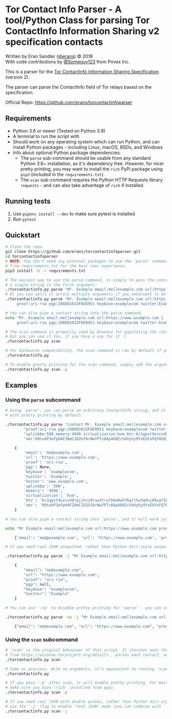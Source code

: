# Tor Contact Info Parser - A tool/Python Class for parsing Tor ContactInfo Information Sharing v2 specification contacts

Written by Eran Sandler ([@erans](https://twitter.com/erans)) &copy; 2018 \
With code contributions by [@Someguy123](https://github.com/someguy123) from Privex Inc.

This is a parser for the
[Tor ContactInfo Information Sharing Specification](https://nusenu.github.io/ContactInfo-Information-Sharing-Specification/) (version 2).

The parser can parse the ContactInfo field of Tor relays based on the specification.

Official Repo: <https://github.com/erans/torcontactinfoparser>

## Requirements

- Python 3.6 or newer (Tested on Python 3.9)
- A terminal to run the script with
- Should work on any operating system which can run Python, and can install Python packages - including Linux, macOS, BSDs, and Windows
- Info about optional Python package dependencies:
  - The `parse` sub-command should be usable from any standard Python 3.6+ installation, as it's dependency free. However, for nicer pretty printing,
    you may want to install the `rich` PyPi package using `pip3` (included in the `requirements.txt`).
  - The `scan` sub-command requires the Python HTTP Requests library `requests` - and can also take advantage of `rich` if installed.

## Running tests

1. Use `pipenv install --dev` to make sure pytest is installed
2. Run `pytest`

## Quickstart

```sh
# Clone the repo
git clone https://github.com/erans/torcontactinfoparser.git
cd torcontactinfoparser
# NOTE: You don't need any external packages to use the 'parse' command, however, you should install the optional dependencies
# from requirements.txt for the best user experience.
pip3 install -U -r requirements.txt

# The easiest way to use the parse command, is simply to pass the contact string as positional arguments. You can specify it as either
# a single string in the first argument:
./torcontactinfo.py parse "Mr. Example email:me[]example.com url:https://www.example.com proof:uri-rsa pgp:288DD1632F6E8951 keybase:examplecom twitter:Example"
# Or you can split it across multiple arguments if you need/want to do so:
./torcontactinfo.py parse "Mr. Example email:me[]example.com url:https://www.example.com \
     proof:uri-rsa pgp:288DD1632F6E8951 keybase:examplecom twitter:Example"

# You can also pipe a contact string into the parse command.
echo "Mr. Example email:me[]example.com url:https://www.example.com \
     proof:uri-rsa pgp:288DD1632F6E8951 keybase:examplecom twitter:Example" | ./torcontactinfo.py parse

# The scan command is primarily used by @nusenu for populating the contact details in some of their public services,
# but you can use it too, if you have a use for it :)
./torcontactinfo.py scan

# For backwards compatibility, the scan command is ran by default if you don't pass any arguments
./torcontactinfo.py

# To enable pretty printing for the scan command, simply add the argument '-p'
./torcontactinfo.py scan -p
```

## Examples

### Using the `parse` subcommand

```sh
# Using 'parse', you can parse an arbitrary ContactInfo string, and it will output the parsed result
# with pretty printing by default.

./torcontactinfo.py parse "contact Mr. Example email:me[]example.com url:https://www.example.com " \
        "proof:uri-rsa pgp:288DD1632F6E8951 keybase:examplecom twitter:Example hoster:www.example.com " \
        "uplinkbw:500 memory:4096 virtualization:kvm btc:bc1qpst9uscvd8rpjjhzz9rau3trylh6e0wh76qrlhw3q9nj89ua728sn3t6a2 " \
        "xmr:89tukP3wfpH4FZAmC1D2GfArWwfPTz8Ap46NZc54Vyhy9YxEUYoFQ7HGQ74LrCMQTD3zxvwM1ewmGjH9WVmeffwR72m1Pps"

    {
        'email': 'me@example.com',
        'url': 'https://www.example.com',
        'proof': 'uri-rsa',
        'pgp': None,
        'keybase': 'examplecom',
        'twitter': 'Example',
        'hoster': 'www.example.com',
        'uplinkbw': '500',
        'memory': '4096',
        'virtualization': 'kvm',
        'btc': 'bc1qpst9uscvd8rpjjhzz9rau3trylh6e0wh76qrlhw3q9nj89ua728sn3t6a2',
        'xmr': '89tukP3wfpH4FZAmC1D2GfArWwfPTz8Ap46NZc54Vyhy9YxEUYoFQ7HGQ74LrCMQTD3zxvwM1ewmGjH9WVmeffwR72m1Pps'
    }

# You can also pipe a contact string into 'parse', and it will work just the same.

echo "Mr Example email:me[]example.com url:https://www.example.com proof:uri-rsa pgp:288DD1632F6E8951 keybase:examplecom twitter:Example" | ./torcontactinfo.py parse

    {'email': 'me@pexample.com', 'url': 'https://www.example.com', 'proof': 'uri-rsa', 'pgp': None, 'keybase': 'examplecom', 'twitter': 'Example'}

# If you need real JSON outputted, rather than Python dict-style output, you can pass -j to either 'parse' or 'scan'

./torcontactinfo.py parse -j "Mr Example email:me[]example.com url:https://www.example.com proof:uri-rsa pgp:288DD1632F6E8951 keybase:examplecom twitter:Example"

    {
        "email": "me@example.com",
        "url": "https://www.example.com",
        "proof": "uri-rsa",
        "pgp": null,
        "keybase": "examplecom",
        "twitter": "Example"
    }

# You can use '-np' to disable pretty printing for 'parse' - you can combine it with '-j' to get flat, plain JSON.

./torcontactinfo.py parse -np -j "Mr Example email:me[]example.com url:https://www.example.com proof:uri-rsa pgp:288DD1632F6E8951 keybase:examplecom twitter:Example"

    {"email": "me@example.com", "url": "https://www.example.com", "proof": "uri-rsa", "pgp": null, "keybase": "examplecom", "twitter": "Example"}

```

### Using the `scan` subcommand

```sh
# 'scan' is the original behaviour of this script. It iterates over the data
# from https://onionoo.torproject.org/details , parses each contact, and prints it as Python dict-style JSON.
./torcontactinfo.py scan

# Same as previous. With no arguments, it's equivalent to running 'scan'.
./torcontactinfo.py

# If you pass '-p' after scan, it will enable pretty printing. For best pretty printing,
# make sure you have 'rich' installed from pypi.
./torcontactinfo.py scan -p

# If you need real JSON with double quotes, rather than Python dict-style JSON, you can
# use the '-j' flag to enable "real JSON" mode (you can combine with '-p' if you want pretty printed real json)
./torcontactinfo.py scan -j
```
